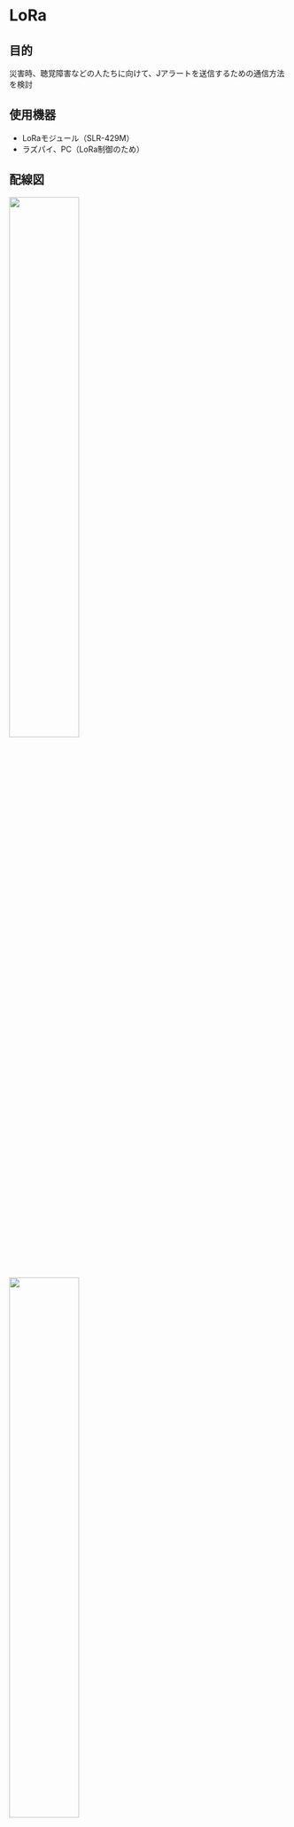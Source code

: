 # LoRa

## 目的
災害時、聴覚障害などの人たちに向けて、Jアラートを送信するための通信方法を検討

## 使用機器
- LoRaモジュール（SLR-429M）
- ラズパイ、PC（LoRa制御のため）

## 配線図

<img src="img/haisen" width="50%">

<img src="img/uart" width="50%">